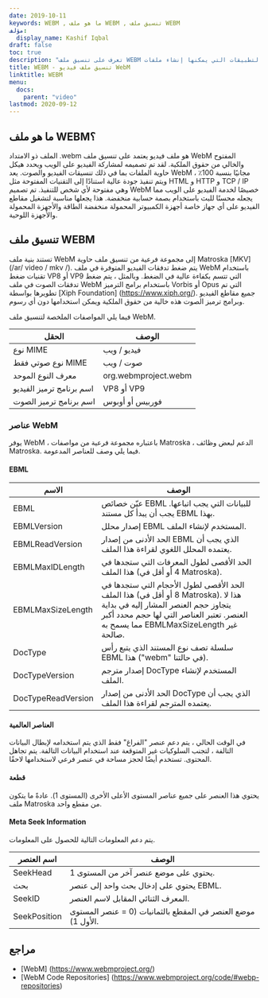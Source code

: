 ```yaml
---
date: 2019-10-11
keywords: WEBM , ما هو ملف WEBM , تنسيق ملف WEBM
مؤلف:
  display_name: Kashif Iqbal
draft: false
toc: true
description: "تعرف على تنسيق ملف WEBM وواجهات برمجة التطبيقات التي يمكنها إنشاء ملفات WEBM وفتحها."
title: WEBM - تنسيق ملف فيديو WebM
linktitle: WEBM
menu:
  docs:
    parent: "video"
lastmod: 2020-09-12
---
```


## ما هو ملف WEBM؟

الملف ذو الامتداد .webm هو ملف فيديو يعتمد على تنسيق ملف WebM المفتوح والخالي من حقوق الملكية. لقد تم تصميمه لمشاركة الفيديو على الويب ويحدد هيكل حاوية الملفات بما في ذلك تنسيقات الفيديو والصوت. يعد WebM مجانيًا بنسبة 100٪ ، ويتم تنفيذ جودة عالية استنادًا إلى التقنيات المفتوحة مثل HTML و HTTP و TCP / IP وهي مفتوحة لأي شخص للتنفيذ. تم تصميم WebM خصيصًا لخدمة الفيديو على الويب مما يجعله محسنًا للبث باستخدام بصمة حسابية منخفضة. هذا يجعلها مناسبة لتشغيل مقاطع الفيديو على أي جهاز خاصة أجهزة الكمبيوتر المحمولة منخفضة الطاقة والأجهزة المحمولة والأجهزة اللوحية.

## تنسيق ملف WEBM

تستند بنية ملف WebM إلى مجموعة فرعية من تنسيق ملف حاوية Matroska [MKV] (/ar/ video / mkv /). يتم ضغط تدفقات الفيديو المتوفرة في ملف WebM باستخدام تقنيات ضغط VP8 أو VP9 التي تتسم بكفاءة عالية في الضغط. وبالمثل ، يتم ضغط تدفقات الصوت في ملف WebM باستخدام برامج الترميز Vorbis أو Opus التي تم تطويرها بواسطة [Xiph Foundation] (https://www.xiph.org/). جميع مقاطع الفيديو وبرامج ترميز الصوت هذه خالية من حقوق الملكية ويمكن استخدامها دون أي رسوم.

فيما يلي المواصفات الملخصة لتنسيق ملف WebM.

| الحقل | الوصف |
---|---|
| نوع MIME | فيديو / ويب |
| نوع صوتي فقط MIME | صوت / ويب |
معرف النوع الموحد | org.webmproject.webm |
| اسم برنامج ترميز الفيديو | VP8 أو VP9 |
| اسم برنامج ترميز الصوت | فوربيس أو أوبوس |

### عناصر WebM

يوفر WebM ، باعتباره مجموعة فرعية من مواصفات Matroska ، الدعم لبعض وظائف Matroska. فيما يلي وصف للعناصر المدعومة.

#### EBML

| الاسم | الوصف |
---|---|
| EBML | عيّن خصائص EBML للبيانات التي يجب اتباعها. يجب أن يبدأ كل مستند EBML بهذا. |
| EBMLVersion | إصدار محلل EBML المستخدم لإنشاء الملف. |
| EBMLReadVersion | الحد الأدنى من إصدار EBML الذي يجب أن يعتمده المحلل اللغوي لقراءة هذا الملف.
| EBMLMaxIDLength | الحد الأقصى لطول المعرفات التي ستجدها في هذا الملف (4 أو أقل في Matroska).
| EBMLMaxSizeLength | الحد الأقصى لطول الأحجام التي ستجدها في هذا الملف (8 أو أقل في Matroska). هذا لا يتجاوز حجم العنصر المشار إليه في بداية العنصر. تعتبر العناصر التي لها حجم محدد أكبر مما يسمح به EBMLMaxSizeLength غير صالحة.
| DocType | سلسلة تصف نوع المستند الذي يتبع رأس EBML هذا ("webm" في حالتنا).
| DocTypeVersion | إصدار مترجم DocType المستخدم لإنشاء الملف. |
| DocTypeReadVersion | الحد الأدنى من إصدار DocType الذي يجب أن يعتمده المترجم لقراءة هذا الملف.

#### العناصر العالمية

في الوقت الحالي ، يتم دعم عنصر "الفراغ" فقط الذي يتم استخدامه لإبطال البيانات التالفة ، لتجنب السلوكيات غير المتوقعة عند استخدام البيانات التالفة. يتم تجاهل المحتوى. تستخدم أيضًا لحجز مساحة في عنصر فرعي لاستخدامها لاحقًا.

#### قطعة
يحتوي هذا العنصر على جميع عناصر المستوى الأعلى الأخرى (المستوى 1). عادةً ما يتكون ملف Matroska من مقطع واحد.

#### Meta Seek Information

يتم دعم المعلومات التالية للحصول على المعلومات.

| اسم العنصر | الوصف |
---|---|
| SeekHead | يحتوي على موضع عنصر آخر من المستوى 1. |
| بحث | يحتوي على إدخال بحث واحد إلى عنصر EBML. |
| SeekID | المعرف الثنائي المقابل لاسم العنصر. |
| SeekPosition | موضع العنصر في المقطع بالثمانيات (0 = عنصر المستوى الأول 1).

## مراجع

* [WebM] (https://www.webmproject.org/)
* [WebM Code Repositories] (https://www.webmproject.org/code/#webp-repositories)

